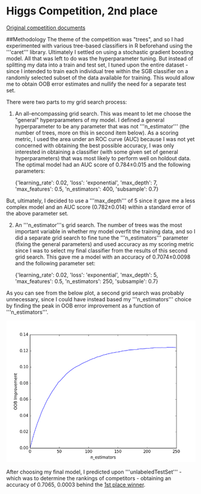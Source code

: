 # Higgs Competition, 2nd place
[Original competition documents](https://github.com/MachinesWhoLearn/competitions/tree/master/higgs)

##Methodology
The theme of the competition was "trees", and so I had experimented with various tree-based classifiers in R beforehand using the '''caret''' library. Ultimately I settled on using a stochastic gradient boosting model. All that was left to do was the hyperparameter tuning. But instead of splitting my data into a train and test set, I tuned upon the entire dataset - since I intended to train each individual tree within the SGB classifier on a randomly selected subset of the data available for training. This would allow me to obtain OOB error estimates and nullify the need for a separate test set.

There were two parts to my grid search process:

1. An all-encompassing grid search. This was meant to let me choose the "general" hyperparameters of my model. I defined a general hyperparameter to be any parameter that was not '''n_estimator''' (the number of trees, more on this in second item below). As a scoring metric, I used the area under an ROC curve (AUC) because I was not yet concerned with obtaining the best possible accuracy, I was only interested in obtaining a classifier (with some given set of general hyperparameters) that was most likely to perform well on holdout data. The optimal model had an AUC score of 0.784±0.015 and the following parameters:

    {'learning_rate': 0.02,
     'loss': 'exponential',
     'max_depth': 7,
     'max_features': 0.5,
     'n_estimators': 400,
     'subsample': 0.7}

But, ultimately, I decided to use a '''max_depth''' of 5 since it gave me a less complex model and an AUC score (0.782±0.014) within a standard error of the above parameter set.

2. An '''n_estimator'''s grid search. The number of trees was the most important variable in whether my model overfit the training data, and so I did a separate grid search to fine tune the '''n_estimators''' parameter (fixing the general parameters) and used accuracy as my scoring metric since I was to select my final classifier from the results of this second grid search. This gave me a model with an accuracy of 0.7074±0.0098 and the following parameter set: 

    {'learning_rate': 0.02,
     'loss': 'exponential',
     'max_depth': 5,
     'max_features': 0.5,
     'n_estimators': 250,
     'subsample': 0.7}

As you can see from the below plot, a second grid search was probably unnecessary, since I could have instead based my '''n_estimators''' choice by finding the peak in OOB error improvement as a function of '''n_estimators'''.

![OOB improvement](https://github.com/philerooski/mwl/blob/master/higgs/oob.png)

After choosing my final model, I predicted upon '''unlabeledTestSet''' - which was to determine the rankings of competitors - obtaining an accuracy of 0.7065, 0.0003 behind the [1st place winner](https://github.com/nelson-liu/ML-competitions/tree/master/MWL/Higgs).
